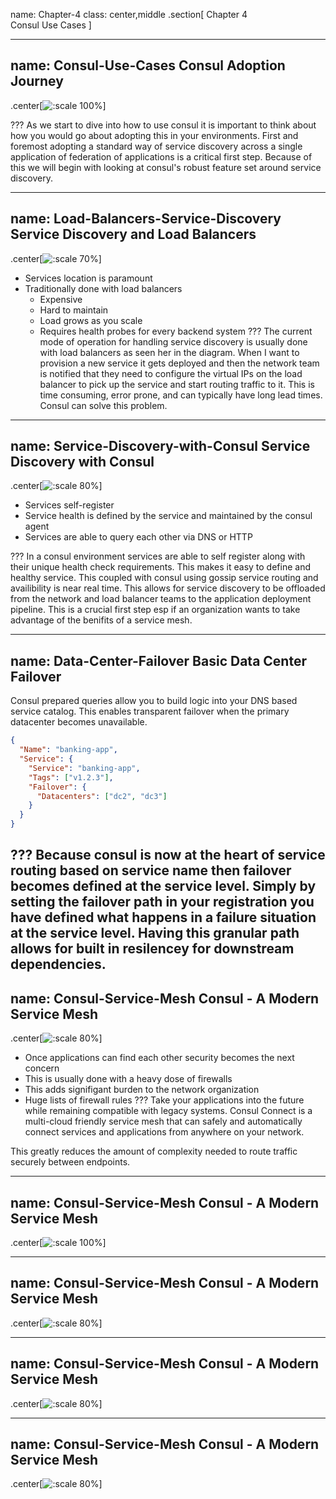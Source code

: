 name: Chapter-4
class: center,middle
.section[
Chapter 4  
Consul Use Cases
]

---
name: Consul-Use-Cases
Consul Adoption Journey
-------------------------
.center[![:scale 100%](images/use_cases.png)]

???
As we start to dive into how to use consul it is important to think about how you would go about adopting this in your environments.  First and foremost adopting a standard way of service discovery across a single application of federation of applications is a critical first step.  Because of this we will begin with looking at consul's robust feature set around service discovery.

---
name: Load-Balancers-Service-Discovery
Service Discovery and Load Balancers
-------------------------

.center[![:scale 70%](images/consul-service-discovery.001.png)]
* Services location is paramount
* Traditionally done with load balancers
   * Expensive
   * Hard to maintain
   * Load grows as you scale
   * Requires health probes for every backend system
???
The current mode of operation for handling service discovery is usually done with load balancers as seen her in the diagram.  When I want to provision a new service it gets deployed and then the network team is notified that they need to configure the virtual IPs on the load balancer to pick up the service and start routing traffic to it.  This is time consuming, error prone, and can typically have long lead times.  Consul can solve this problem.

---
name: Service-Discovery-with-Consul
Service Discovery with Consul
-------------------------
.center[![:scale 80%](images/consul-service-discovery.002.png)]
* Services self-register
* Service health is defined by the service and maintained by the consul agent
* Services are able to query each other via DNS or HTTP
   
???
In a consul environment services are able to self register along with their unique health check requirements.  This makes it easy to define and healthy service.  This coupled with consul using gossip service routing and availibility is near real time.  This allows for service discovery to be offloaded from the network and load balancer teams to the application deployment pipeline.  This is a crucial first step esp if an organization wants to take advantage of the benifits of a service mesh.


---
name: Data-Center-Failover
Basic Data Center Failover
-------------------------
Consul prepared queries allow you to build logic into your DNS based service catalog. This enables transparent failover when the primary datacenter becomes unavailable.

```json
{
  "Name": "banking-app",
  "Service": {
    "Service": "banking-app",
    "Tags": ["v1.2.3"],
    "Failover": {
      "Datacenters": ["dc2", "dc3"]
    }
  }
}
```
???
Because consul is now at the heart of service routing based on service name then failover becomes defined at the service level.  Simply by setting the failover path in your registration you have defined what happens in a failure situation at the service level.  Having this granular path allows for built in resilencey for downstream dependencies.  
---
name: Consul-Service-Mesh
Consul - A Modern Service Mesh
-------------------------
.center[![:scale 80%](images/consul-service-discovery.003.png)]

* Once applications can find each other security becomes the next concern
* This is usually done with a heavy dose of firewalls
* This adds signifigant burden to the network organization 
* Huge lists of firewall rules
???
Take your applications into the future while remaining compatible with legacy systems. Consul Connect is a multi-cloud friendly service mesh that can safely and automatically connect services and applications from anywhere on your network. 

This greatly reduces the amount of complexity needed to route traffic securely between endpoints.

---
name: Consul-Service-Mesh
Consul - A Modern Service Mesh
-------------------------
.center[![:scale 100%](images/consul-service-discovery.004.png)]

---
name: Consul-Service-Mesh
Consul - A Modern Service Mesh
-------------------------
.center[![:scale 80%](images/consul-service-discovery.005.png)]

---
name: Consul-Service-Mesh
Consul - A Modern Service Mesh
-------------------------
.center[![:scale 80%](images/consul-service-discovery.006.png)]

---
name: Consul-Service-Mesh
Consul - A Modern Service Mesh
-------------------------
.center[![:scale 80%](images/consul-service-discovery.007.png)]